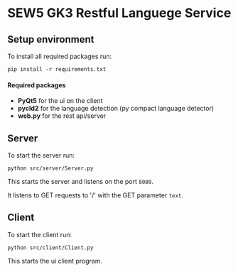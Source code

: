 # SEW5 GK3 Restful Languege Service

## Setup environment
To install all required packages run:
```shell script
pip install -r requirements.txt
```

#### Required packages
* **PyQt5** for the ui on the client
* **pycld2** for the language detection (py compact language detector)
* **web.py** for the rest api/server

## Server
To start the server run:
```shell script
python src/server/Server.py
```
This starts the server and listens on the port `8080`.

It listens to GET requests to '/' with the GET parameter `text`.

## Client
To start the client run:
```shell script
python src/client/Client.py
```
This starts the ui client program.